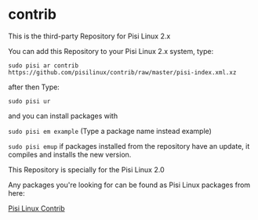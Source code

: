 # contrib
This is the third-party Repository for Pisi Linux 2.x 

You can add this Repository to your Pisi Linux 2.x system, type:

```sudo pisi ar contrib https://github.com/pisilinux/contrib/raw/master/pisi-index.xml.xz```

after then
Type: 

```sudo pisi ur```

and you can install packages with

```sudo pisi em example``` (Type a package name instead example)

```sudo pisi emup```  if packages installed from the repository have an update, it compiles and installs the new version.

This Repository is specially for the Pisi Linux 2.0

Any packages you're looking for can be found as Pisi Linux packages from here:

[Pisi Linux Contrib ](https://contrib.pisilinux.org/)
